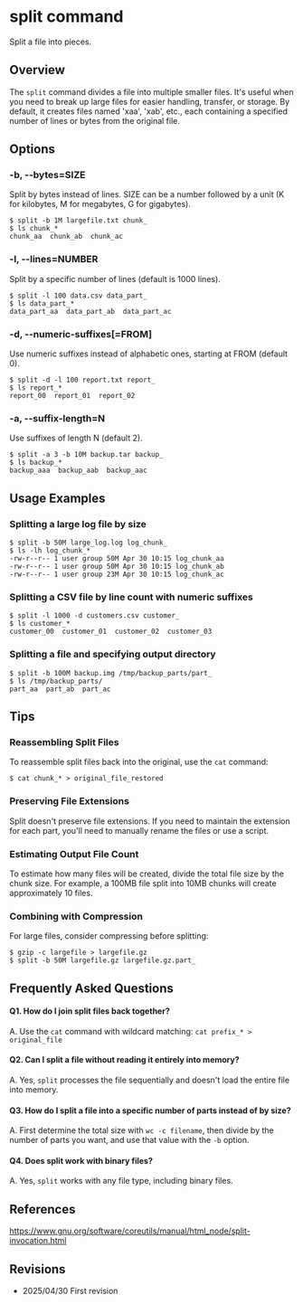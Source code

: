 # split command

Split a file into pieces.

## Overview

The `split` command divides a file into multiple smaller files. It's useful when you need to break up large files for easier handling, transfer, or storage. By default, it creates files named 'xaa', 'xab', etc., each containing a specified number of lines or bytes from the original file.

## Options

### **-b, --bytes=SIZE**

Split by bytes instead of lines. SIZE can be a number followed by a unit (K for kilobytes, M for megabytes, G for gigabytes).

```console
$ split -b 1M largefile.txt chunk_
$ ls chunk_*
chunk_aa  chunk_ab  chunk_ac
```

### **-l, --lines=NUMBER**

Split by a specific number of lines (default is 1000 lines).

```console
$ split -l 100 data.csv data_part_
$ ls data_part_*
data_part_aa  data_part_ab  data_part_ac
```

### **-d, --numeric-suffixes[=FROM]**

Use numeric suffixes instead of alphabetic ones, starting at FROM (default 0).

```console
$ split -d -l 100 report.txt report_
$ ls report_*
report_00  report_01  report_02
```

### **-a, --suffix-length=N**

Use suffixes of length N (default 2).

```console
$ split -a 3 -b 10M backup.tar backup_
$ ls backup_*
backup_aaa  backup_aab  backup_aac
```

## Usage Examples

### Splitting a large log file by size

```console
$ split -b 50M large_log.log log_chunk_
$ ls -lh log_chunk_*
-rw-r--r-- 1 user group 50M Apr 30 10:15 log_chunk_aa
-rw-r--r-- 1 user group 50M Apr 30 10:15 log_chunk_ab
-rw-r--r-- 1 user group 23M Apr 30 10:15 log_chunk_ac
```

### Splitting a CSV file by line count with numeric suffixes

```console
$ split -l 1000 -d customers.csv customer_
$ ls customer_*
customer_00  customer_01  customer_02  customer_03
```

### Splitting a file and specifying output directory

```console
$ split -b 100M backup.img /tmp/backup_parts/part_
$ ls /tmp/backup_parts/
part_aa  part_ab  part_ac
```

## Tips

### Reassembling Split Files

To reassemble split files back into the original, use the `cat` command:

```console
$ cat chunk_* > original_file_restored
```

### Preserving File Extensions

Split doesn't preserve file extensions. If you need to maintain the extension for each part, you'll need to manually rename the files or use a script.

### Estimating Output File Count

To estimate how many files will be created, divide the total file size by the chunk size. For example, a 100MB file split into 10MB chunks will create approximately 10 files.

### Combining with Compression

For large files, consider compressing before splitting:

```console
$ gzip -c largefile > largefile.gz
$ split -b 50M largefile.gz largefile.gz.part_
```

## Frequently Asked Questions

#### Q1. How do I join split files back together?
A. Use the `cat` command with wildcard matching: `cat prefix_* > original_file`

#### Q2. Can I split a file without reading it entirely into memory?
A. Yes, `split` processes the file sequentially and doesn't load the entire file into memory.

#### Q3. How do I split a file into a specific number of parts instead of by size?
A. First determine the total size with `wc -c filename`, then divide by the number of parts you want, and use that value with the `-b` option.

#### Q4. Does split work with binary files?
A. Yes, `split` works with any file type, including binary files.

## References

https://www.gnu.org/software/coreutils/manual/html_node/split-invocation.html

## Revisions

- 2025/04/30 First revision